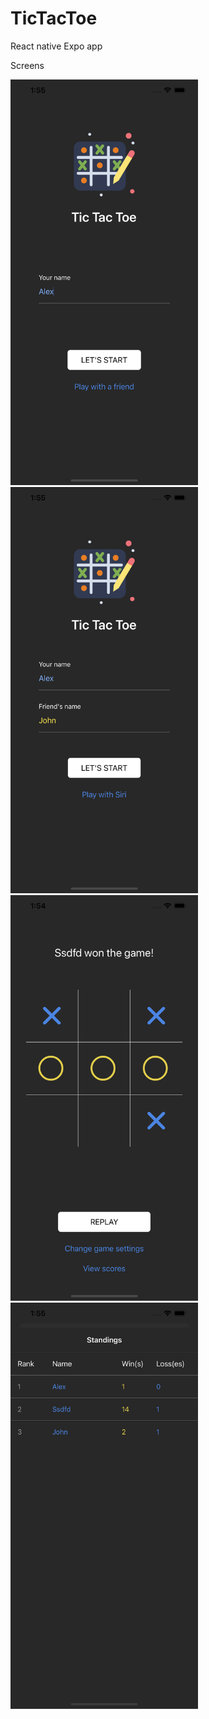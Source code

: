 # TicTacToe

React native Expo app

Screens

<img src="./.screenshots/1.png" alt="drawing" width="300"/>
<img src="./.screenshots/2.png" alt="drawing" width="300"/>
<img src="./.screenshots/3.png" alt="drawing" width="300"/>
<img src="./.screenshots/4.png" alt="drawing" width="300"/>
